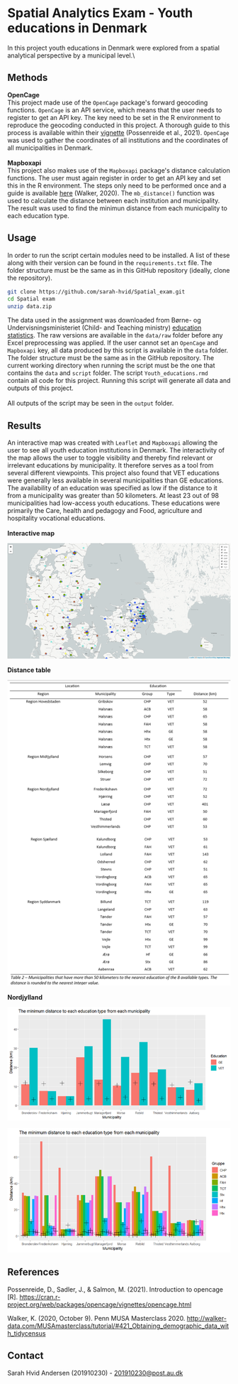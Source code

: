 # Spatial Analytics Exam - Youth educations in Denmark
 
In this project youth educations in Denmark were explored from a spatial analytical perspective by a municipal level.\

## Methods
**OpenCage**\
This project made use of the ```OpenCage``` package's forward geocoding functions. ```OpenCage``` is an API service, which means that the user needs to register to get an API key. The key need to be set in the R environment to reproduce the geocoding conducted in this project. A thorough guide to this process is available within their [vignette](https://cran.r-project.org/web/packages/opencage/vignettes/opencage.html) (Possenreide et al., 2021). ```OpenCage``` was used to gather the coordinates of all institutions and the coordinates of all municipalities in Denmark.\
\
**Mapboxapi**\
This project also makes use of the ```Mapboxapi``` package's distance calculation functions. The user must again register in order to get an API key and set this in the R environment. The steps only need to be performed once and a guide is available [here](http://walker-data.com/MUSAmasterclass/tutorial/) (Walker, 2020). The ```mb_distance()``` function was used to calculate the distance between each institution and municipality. The result was used to find the minimun distance from each municipality to each education type. 

## Usage
In order to run the script certain modules need to be installed. A list of these along with their version can be found in the ```requirements.txt``` file. The folder structure must be the same as in this GitHub repository (ideally, clone the repository).
```bash
git clone https://github.com/sarah-hvid/Spatial_exam.git
cd Spatial exam
unzip data.zip
```
The data used in the assignment was downloaded from Børne- og Undervisningsministeriet (Child- and Teaching ministry) [education statistics](https://uddannelsesstatistik.dk/Pages/Reports/1895.aspx). The raw versions are available in the ```data/raw``` folder before any Excel preprocessing was applied. If the user cannot set an ```OpenCage``` and ```Mapboxapi``` key, all data produced by this script is available in the ```data``` folder. \
The folder structure must be the same as in the GitHub repository. The current working directory when running the script must be the one that contains the ```data``` and ```script``` folder. The script ```Youth_educations.rmd``` contain all code for this project. Running this script will generate all data and outputs of this project.\
\
All outputs of the script may be seen in the ```output``` folder. 

## Results
An interactive map was created with ```Leaflet``` and ```Mapboxapi``` allowing the user to see all youth education institutions in Denmark. The interactivity of the map allows the user to toggle visibility and thereby find relevant or irrelevant educations by municipality. It therefore serves as a tool from several different viewpoints. This project also found that VET educations were generally less available in several municipalities than GE educations. The availability of an education was specified as low if the distance to it from a municipality was greater than 50 kilometers. At least 23 out of 98 municipalities had low-access youth educations. These educations were primarily the Care, health and pedagogy and Food, agriculture and hospitality vocational educations.\
\
**Interactive map**

![image](/output/leaflet_static.png)

**Distance table**

![image](/output/distance_table.png)

**Nordjylland**

![image](/output/nordjylland_main.png)

![image](/output/nordjylland_group.png)

## References
Possenreide, D., Sadler, J., & Salmon, M. (2021). Introduction to opencage [R]. 
  https://cran.r-project.org/web/packages/opencage/vignettes/opencage.html

Walker, K. (2020, October 9). Penn MUSA Masterclass 2020. 
  http://walker-data.com/MUSAmasterclass/tutorial/#421_Obtaining_demographic_data_with_tidycensus

## Contact
Sarah Hvid Andersen (201910230) - 201910230@post.au.dk
